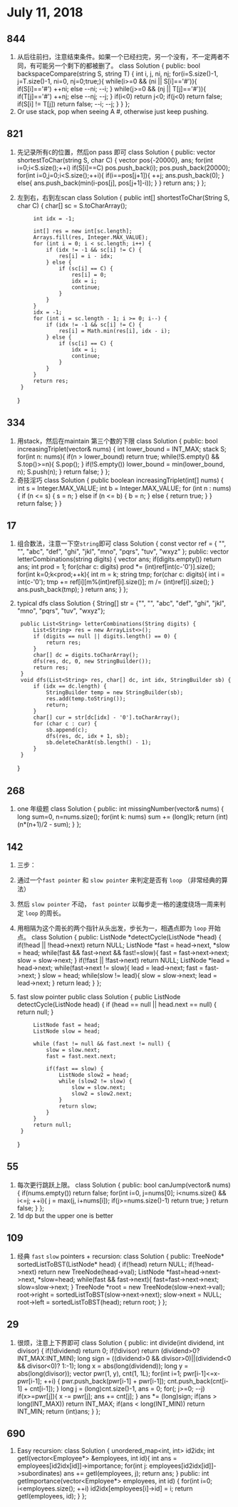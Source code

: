 # July 11, 2018 

## **844**
1. 从后往前扫，注意结束条件。如果一个已经扫完，另一个没有，不一定两者不同，有可能另一个剩下的都被删了。
    class Solution {
    public:
        bool backspaceCompare(string S, string T) {
            int i, j, ni, nj;
            for(i=S.size()-1, j=T.size()-1, ni=0, nj=0;true;){
                while(i>=0 && (ni || S[i]=='#')){
                    if(S[i]=='#') ++ni;
                    else --ni;
                    --i;
                }
                while(j>=0 && (nj || T[j]=='#')){
                    if(T[j]=='#') ++nj;
                    else --nj;
                    --j;
                }
                if(i<0) return j<0;
                if(j<0) return false;
                if(S[i] != T[j]) return false;
                --i;
                --j;
            }
        }
    };
2. Or use stack, pop when seeing A #, otherwise just keep pushing.
## **821**
1. 先记录所有`C`的位置，然后on pass 即可
    class Solution {
    public:
        vector<int> shortestToChar(string S, char C) {
            vector<int> pos{-20000}, ans;
            for(int i=0;i<S.size();++i) if(S[i]==C) pos.push_back(i);
            pos.push_back(20000);
            for(int i=0,j=0;i<S.size();++i){
                if(i==pos[j+1]){
                    ++j;
                    ans.push_back(0);
                }
                else{
                    ans.push_back(min(i-pos[j], pos[j+1]-i));
                }
            }
            return ans;
        }
    };


2. 左到右，右到左scan
    class Solution {
        public int[] shortestToChar(String S, char C) {
            char[] sc = S.toCharArray();
            
            int idx = -1;
            
            int[] res = new int[sc.length];
            Arrays.fill(res, Integer.MAX_VALUE);
            for (int i = 0; i < sc.length; i++) {
                if (idx != -1 && sc[i] != C) {
                    res[i] = i - idx;
                } else {
                    if (sc[i] == C) {
                        res[i] = 0;
                        idx = i;
                        continue;
                    }
                }
            }
            idx = -1;
            for (int i = sc.length - 1; i >= 0; i--) {
                if (idx != -1 && sc[i] != C) {
                    res[i] = Math.min(res[i], idx - i);
                } else {
                    if (sc[i] == C) {
                        idx = i;
                        continue;
                    }
                }
            }
            return res;
        }
    }
## **334**
1. 用stack，然后在maintain 第三个数的下限
    class Solution {
    public:
        bool increasingTriplet(vector<int>& nums) {
            int lower_bound = INT_MAX;
            stack<int> S;
            for(int n: nums){
                if(n > lower_bound) return true;
                while(!S.empty() && S.top()>=n){
                    S.pop();
                }
                if(!S.empty()) lower_bound = min(lower_bound, n);
                S.push(n);
            }
            return false;
        }
    };
2. 奇技淫巧
    class Solution {
        public boolean increasingTriplet(int[] nums) {
            int s = Integer.MAX_VALUE;
            int b = Integer.MAX_VALUE;
            for (int n : nums) {
                if (n <= s) {
                    s = n;
                } else if (n <= b) {
                    b = n;
                } else {
                    return true;
                }
            }
            return false;
        }
    }
## **17**
1. 组合数法，注意一下空`string`即可
    class Solution {
        const vector<string> ref = {
            "", "", "abc", "def", "ghi", "jkl", "mno", "pqrs", "tuv", "wxyz"
        };
    public:
        vector<string> letterCombinations(string digits) {
            vector<string> ans;
            if(digits.empty()) return ans;
            int prod = 1;
            for(char c: digits) prod *= (int)ref[int(c-'0')].size();
            for(int k=0;k<prod;++k){
                int m = k;
                string tmp;
                for(char c: digits){
                    int i = int(c-'0');
                    tmp += ref[i][m%(int)ref[i].size()];
                    m /= (int)ref[i].size();
                }
                ans.push_back(tmp);
            }
            return ans;
        }
    };
2. typical dfs
    class Solution {
        String[] str = {"", "", "abc", "def", "ghi", "jkl", "mno", "pqrs", "tuv", "wxyz"};
        
        public List<String> letterCombinations(String digits) {
            List<String> res = new ArrayList<>();
            if (digits == null || digits.length() == 0) {
                return res;
            }
            char[] dc = digits.toCharArray();
            dfs(res, dc, 0, new StringBuilder());
            return res;
        }
        void dfs(List<String> res, char[] dc, int idx, StringBuilder sb) {
            if (idx == dc.length) {
                StringBuilder temp = new StringBuilder(sb);
                res.add(temp.toString());
                return;
            }
            char[] cur = str[dc[idx] - '0'].toCharArray();
            for (char c : cur) {
                sb.append(c);
                dfs(res, dc, idx + 1, sb);
                sb.deleteCharAt(sb.length() - 1);
            }
        }
    }
## **268**
1. one 年级题
    class Solution {
    public:
        int missingNumber(vector<int>& nums) {
            long sum=0, n=nums.size();
            for(int k: nums) sum += (long)k;
            return (int)(n*(n+1)/2 - sum);
        }
    };
## **142**
1. 三步：
  1. 通过一个`fast pointer` 和 `slow pointer` 来判定是否有 `loop` （非常经典的算法）
  2. 然后 `slow pointer` 不动， `fast pointer` 以每步走一格的速度绕场一周来判定 `loop` 的周长。
  3. 用相隔为这个周长的两个指针从头出发，步长为一，相遇点即为 `loop` 开始点。
    class Solution {
    public:
        ListNode *detectCycle(ListNode *head) {
            if(!head || !head->next) return NULL;
            ListNode *fast = head->next, *slow = head;
            while(fast && fast->next && fast!=slow){
                fast = fast->next->next;
                slow = slow->next;
            }
            if(!fast || !fast->next) return NULL;
            ListNode *lead = head->next;
            while(fast->next != slow){
                lead = lead->next;
                fast = fast->next;
            }
            slow = head;
            while(slow != lead){
                slow = slow->next;
                lead = lead->next;
            }
            return lead;
        }
    };
2. fast slow pointer
    public class Solution {
        public ListNode detectCycle(ListNode head) {
            if (head == null || head.next == null) {
                return null;
            }
            
            ListNode fast = head;
            ListNode slow = head;
            
            while (fast != null && fast.next != null) {
                slow = slow.next;
                fast = fast.next.next;
                
                if(fast == slow) {
                    ListNode slow2 = head;
                    while (slow2 != slow) {
                        slow = slow.next;
                        slow2 = slow2.next;
                    }
                    return slow;
                }
            }
            return null;
        }
    }
## **55**
1. 每次更行跳跃上限。
    class Solution {
    public:
        bool canJump(vector<int>& nums) {
            if(nums.empty()) return false;
            for(int i=0, j=nums[0]; i<nums.size() && i<=j; ++i){
                j = max(j, i+nums[i]);
                if(j>=nums.size()-1) return true;
            }
            return false;
        }
    };
2. 1d dp but the upper one is better
## **109**
1. 经典 `fast` `slow` pointers + recursion:
    class Solution {
    public:
        TreeNode* sortedListToBST(ListNode* head) {
            if(!head) return NULL;
            if(!head->next) return new TreeNode(head->val);
            ListNode *fast=head->next->next, *slow=head;
            while(fast && fast->next){
                fast=fast->next->next;
                slow=slow->next;
            }
            TreeNode *root = new TreeNode(slow->next->val);
            root->right = sortedListToBST(slow->next->next);
            slow->next = NULL;
            root->left = sortedListToBST(head);
            return root;
        }
    };
## **29**
1. 很烦，注意上下界即可
    class Solution {
    public:
        int divide(int dividend, int divisor) {
            if(!dividend) return 0;
            if(!divisor) return (dividend>0?INT_MAX:INT_MIN);
            long sign = ((dividend>0 && divisor>0)||(dividend<0 && divisor<0)? 1:-1);
            long x = abs(long(dividend));
            long y = abs(long(divisor));
            vector<long> pwr(1, y), cnt(1, 1L);
            for(int i=1; pwr[i-1]<=x-pwr[i-1]; ++i) {
                pwr.push_back(pwr[i-1] + pwr[i-1]);
                cnt.push_back(cnt[i-1] + cnt[i-1]);
            }
            long j = (long)cnt.size()-1, ans = 0;
            for(; j>=0; --j) if(x>=pwr[j]){
                x -= pwr[j];
                ans += cnt[j];
            }
            ans *= (long)sign;
            if(ans > long(INT_MAX)) return INT_MAX;
            if(ans < long(INT_MIN)) return INT_MIN;
            return (int)ans;
        }
    };
## **690**
1. Easy recursion:
    class Solution {
        unordered_map<int, int> id2idx;
        int getI(vector<Employee*> &employees, int id){
            int ans = employees[id2idx[id]]->importance;
            for(int j: employees[id2idx[id]]->subordinates) ans += getI(employees, j);
            return ans;
        }
    public:
        int getImportance(vector<Employee*> employees, int id) {
            for(int i=0; i<employees.size(); ++i) id2idx[employees[i]->id] = i;
            return getI(employees, id);
        }
    };

